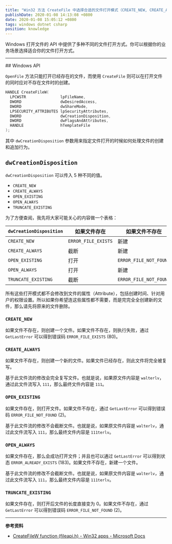 ```yaml
---
title: "Win32 方法 CreateFile 中选择合适的文件打开模式（CREATE_NEW, CREATE_ALWAYS, OPEN_EXISTING, OPEN_ALWAYS, TRUNCATE_EXISTING）"
publishDate: 2020-01-08 14:13:08 +0800
date: 2020-01-08 15:05:12 +0800
tags: windows dotnet csharp
position: knowledge
---
```


Windows 打开文件的 API 中提供了多种不同的文件打开方式。你可以根据你的业务场景选择适合你的文件打开方式。

---

<div id="toc"></div>
## Windows API

`OpenFile` 方法只能打开已经存在的文件，而使用 `CreateFile` 则可以在打开文件的同时应对不存在文件时的创建。

```cpp
HANDLE CreateFileW(
  LPCWSTR               lpFileName,
  DWORD                 dwDesiredAccess,
  DWORD                 dwShareMode,
  LPSECURITY_ATTRIBUTES lpSecurityAttributes,
  DWORD                 dwCreationDisposition,
  DWORD                 dwFlagsAndAttributes,
  HANDLE                hTemplateFile
);
```

其中 `dwCreationDisposition` 参数用来指定文件打开的时候如何处理文件的创建和追加行为。

## `dwCreationDisposition`

`dwCreationDisposition` 可以传入 5 种不同的值。

- `CREATE_NEW`
- `CREATE_ALWAYS`
- `OPEN_EXISTING`
- `OPEN_ALWAYS`
- `TRUNCATE_EXISTING`

为了方便查阅，我先将大家可能关心的内容做一个表格：

| `dwCreationDisposition` | 如果文件存在        | 如果文件不存在         |
| ----------------------- | ------------------- | ---------------------- |
| `CREATE_NEW`            | `ERROR_FILE_EXISTS` | 新建                   |
| `CREATE_ALWAYS`         | 截断                | 新建                   |
| `OPEN_EXISTING`         | 打开                | `ERROR_FILE_NOT_FOUND` |
| `OPEN_ALWAYS`           | 打开                | 新建                   |
| `TRUNCATE_EXISTING`     | 截断                | `ERROR_FILE_NOT_FOUND` |

所有这些打开模式都不会修改到文件的属性（Attribute），包括创建时间、针对用户的权限设置。所以如果你希望连这些属性都不需要，而是完完全全创建新的文件，那么请先将原来的文件删除。

### `CREATE_NEW`

如果文件不存在，则创建一个文件。如果文件不存在，则执行失败，通过 `GetLastError` 可以得到错误码 `ERROR_FILE_EXISTS` (80)。

### `CREATE_ALWAYS`

如果文件不存在，则创建一个新的文件。如果文件已经存在，则此文件将完全被复写。

基于此文件流的修改会完全复写文件。也就是说，如果原文件内容是 `walterlv`，通过此文件流写入 `111`，那么最终文件内容是 `111`。

### `OPEN_EXISTING`

如果文件存在，则打开文件。如果文件不存在，通过 `GetLastError` 可以得到错误码 `ERROR_FILE_NOT_FOUND` (2)。

基于此文件流的修改不会截断文件。也就是说，如果原文件内容是 `walterlv`，通过此文件流写入 `111`，那么最终文件内容是 `111terlv`。

### `OPEN_ALWAYS`

如果文件存在，那么会成功打开文件；并且也可以通过 `GetLastError` 可以得到状态 `ERROR_ALREADY_EXISTS` (183)。如果文件不存在，新建一个文件。

基于此文件流的修改不会截断文件。也就是说，如果原文件内容是 `walterlv`，通过此文件流写入 `111`，那么最终文件内容是 `111terlv`。

### `TRUNCATE_EXISTING`

如果文件存在，则打开后文件的长度直接变为 0。如果文件不存在，通过 `GetLastError` 可以得到错误码 `ERROR_FILE_NOT_FOUND` (2)。

---

**参考资料**

- [CreateFileW function (fileapi.h) - Win32 apps - Microsoft Docs](https://docs.microsoft.com/en-us/windows/win32/api/fileapi/nf-fileapi-createfilew)
